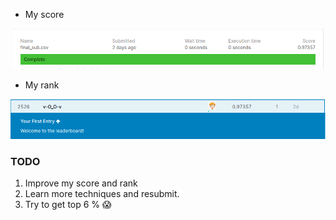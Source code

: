 * My score

![](https://github.com/1CH1GO/Kaggle/blob/master/Digit_Recognizer/images/Screenshot%20from%202020-06-25%2013-40-51.png?raw=true)

* My rank

![](https://github.com/1CH1GO/Kaggle/blob/master/Digit_Recognizer/images/Screenshot%20from%202020-06-25%2013-42-14.png?raw=true)


### TODO
1. Improve my score and rank
2. Learn more techniques and resubmit. 
3. Try to get top 6 % :scream:
